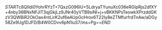 $START$c8QIIdi0YohrRYzT+7QxzG096lU+5LdryaTYunuXc036eRGIpRjs2dfXY+4nby36BNxNFJlT3qjGkjLz9JNr40yVTB9siNI+j+vBKKNPsTeowkXPrzddGKzV3QWBiR2OkOax4ntLirK2uf6eAUpGcHrov6T22Iy8eZTMfurfrdTnAw/aDGy58Ze9Ug1DJFD/B4W0CDvv6pN1iuS7/ms+Pg==$END$